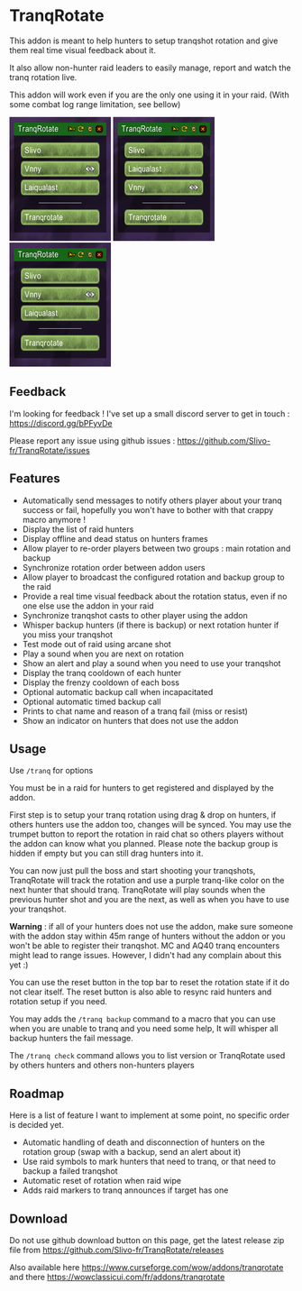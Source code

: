 # TranqRotate

This addon is meant to help hunters to setup tranqshot rotation and give them real time visual feedback about it.

It also allow non-hunter raid leaders to easily manage, report and watch the tranq rotation live. 

This addon will work even if you are the only one using it in your raid. (With some combat log range limitation, see bellow)

![Screenshot](docs/screenshots/screenshot.png "ui") ![Screenshot](docs/screenshots/drag.gif "ui")  ![Screenshot](docs/screenshots/rotation.gif "ui")

## Feedback

I'm looking for feedback ! I've set up a small discord server to get in touch : https://discord.gg/bPFyvDe
 
Please report any issue using github issues : https://github.com/Slivo-fr/TranqRotate/issues

## Features

- Automatically send messages to notify others player about your tranq success or fail, hopefully you won't have to bother with that crappy macro anymore !
- Display the list of raid hunters
- Display offline and dead status on hunters frames
- Allow player to re-order players between two groups : main rotation and backup
- Synchronize rotation order between addon users
- Allow player to broadcast the configured rotation and backup group to the raid
- Provide a real time visual feedback about the rotation status, even if no one else use the addon in your raid
- Synchronize tranqshot casts to other player using the addon
- Whisper backup hunters (if there is backup) or next rotation hunter if you miss your tranqshot
- Test mode out of raid using arcane shot
- Play a sound when you are next on rotation
- Show an alert and play a sound when you need to use your tranqshot
- Display the tranq cooldown of each hunter
- Display the frenzy cooldown of each boss
- Optional automatic backup call when incapacitated
- Optional automatic timed backup call 
- Prints to chat name and reason of a tranq fail (miss or resist)
- Show an indicator on hunters that does not use the addon

## Usage
 
Use `/tranq` for options

You must be in a raid for hunters to get registered and displayed by the addon.

First step is to setup your tranq rotation using drag & drop on hunters, if others hunters use the addon too, changes will be synced. 
You may use the trumpet button to report the rotation in raid chat so others players without the addon can know what you planned. 
Please note the backup group is hidden if empty but you can still drag hunters into it.

You can now just pull the boss and start shooting your tranqshots, TranqRotate will track the rotation and use a purple tranq-like color on the next hunter that should tranq. TranqRotate will play sounds when the previous hunter shot and you are the next, as well as when you have to use your tranqshot.

**Warning** : if all of your hunters does not use the addon, make sure someone with the addon stay within 45m range of hunters without the addon or you won't be able to register their tranqshot. MC and AQ40 tranq encounters might lead to range issues. However, I didn't had any complain about this yet  :) 

You can use the reset button in the top bar to reset the rotation state if it do not clear itself.
The reset button is also able to resync raid hunters and rotation setup if you need.

You may adds the `/tranq backup` command to a macro that you can use when you are unable to tranq and you need some help,
It will whisper all backup hunters the fail message.

The `/tranq check` command allows you to list version or TranqRotate used by others hunters and others non-hunters players

## Roadmap

Here is a list of feature I want to implement at some point, no specific order is decided yet.

- Automatic handling of death and disconnection of hunters on the rotation group (swap with a backup, send an alert about it)
- Use raid symbols to mark hunters that need to tranq, or that need to backup a failed tranqshot
- Automatic reset of rotation when raid wipe
- Adds raid markers to tranq announces if target has one

## Download

Do not use github download button on this page, get the latest release zip file from https://github.com/Slivo-fr/TranqRotate/releases

Also available here https://www.curseforge.com/wow/addons/tranqrotate and there https://wowclassicui.com/fr/addons/tranqrotate
